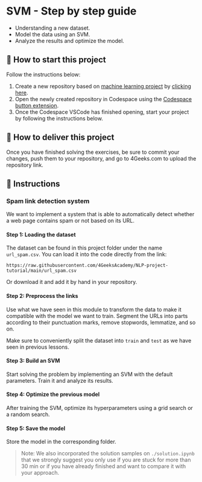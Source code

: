 <!-- hide -->
# SVM - Step by step guide
<!-- endhide -->

- Understanding a new dataset.
- Model the data using an SVM.
- Analyze the results and optimize the model.

<onlyfor saas="false" withBanner="false">
  
## 🌱 How to start this project

Follow the instructions below:

1. Create a new repository based on [machine learning project](https://github.com/4GeeksAcademy/machine-learning-python-template) by [clicking here](https://github.com/4GeeksAcademy/machine-learning-python-template/generate).
2. Open the newly created repository in Codespace using the [Codespace button extension](https://docs.github.com/en/codespaces/developing-in-codespaces/creating-a-codespace-for-a-repository#creating-a-codespace-for-a-repository).
3. Once the Codespace VSCode has finished opening, start your project by following the instructions below.

</onlyfor>

## 🚛 How to deliver this project

Once you have finished solving the exercises, be sure to commit your changes, push them to your repository, and go to 4Geeks.com to upload the repository link.

## 📝 Instructions

### Spam link detection system

We want to implement a system that is able to automatically detect whether a web page contains spam or not based on its URL.

#### Step 1: Loading the dataset

The dataset can be found in this project folder under the name `url_spam.csv`. You can load it into the code directly from the link:

```text
https://raw.githubusercontent.com/4GeeksAcademy/NLP-project-tutorial/main/url_spam.csv
```

Or download it and add it by hand in your repository.

#### Step 2: Preprocess the links

Use what we have seen in this module to transform the data to make it compatible with the model we want to train. Segment the URLs into parts according to their punctuation marks, remove stopwords, lemmatize, and so on.

Make sure to conveniently split the dataset into `train` and `test` as we have seen in previous lessons.

#### Step 3: Build an SVM

Start solving the problem by implementing an SVM with the default parameters. Train it and analyze its results.

#### Step 4: Optimize the previous model

After training the SVM, optimize its hyperparameters using a grid search or a random search.

#### Step 5: Save the model

Store the model in the corresponding folder.

> Note: We also incorporated the solution samples on `./solution.ipynb` that we strongly suggest you only use if you are stuck for more than 30 min or if you have already finished and want to compare it with your approach.
